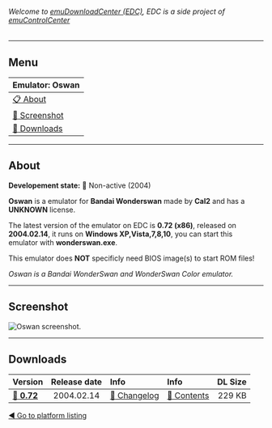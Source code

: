 ###### Welcome to [emuDownloadCenter (EDC)](https://github.com/PhoenixInteractiveNL/emuDownloadCenter/wiki/), EDC is a side project of [emuControlCenter](https://github.com/PhoenixInteractiveNL/emuControlCenter/wiki/)
***
## Menu
| **Emulator: Oswan** |
|:---------|
| [:clipboard: About](#about) |
| [:sunrise: Screenshot](#screen) |
| [:floppy_disk: Downloads](#downloads) |
***
## About
**Developement state:** :red_circle: Non-active (2004)

**Oswan** is a emulator for **Bandai Wonderswan** made by **Cal2** and has a **UNKNOWN** license.

The latest version of the emulator on EDC is **0.72 (x86)**, released on **2004.02.14**, it runs on **Windows XP,Vista,7,8,10**, you can start this emulator with **wonderswan.exe**.

This emulator does **NOT** specificly need BIOS image(s) to start ROM files!

_Oswan is a Bandai WonderSwan and WonderSwan Color emulator._
***
## Screenshot
![](https://raw.githubusercontent.com/PhoenixInteractiveNL/emuDownloadCenter/master/hooks/oswan/emulator_screen_01.jpg "Oswan screenshot.")
***
## Downloads
| Version  | Release date  | Info       | Info       | DL Size    |
|:---------|:-------------:|:-----------|:-----------|-----------:|
| [:floppy_disk: **0.72**](https://github.com/PhoenixInteractiveNL/edc-repo0005/raw/master/oswan/0.72.7z) | 2004.02.14 | [:page_facing_up: Changelog](https://github.com/PhoenixInteractiveNL/edc-repo0005/blob/master/oswan/0.72_changelog.txt) | [:mag_right: Contents](https://github.com/PhoenixInteractiveNL/edc-repo0005/blob/master/oswan/0.72_contents.txt) | 229 KB |

[:arrow_backward: Go to platform listing](https://github.com/PhoenixInteractiveNL/emuDownloadCenter/wiki/EDC-Platform-List)
